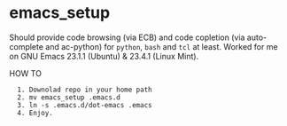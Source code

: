emacs_setup
===========

Should provide code browsing (via ECB) and code copletion (via auto-complete and ac-python) for `python`, `bash` and `tcl` at least.
    Worked for me on GNU Emacs 23.1.1 (Ubuntu) & 23.4.1 (Linux Mint). 


   
  HOW TO
  ```
    1. Downolad repo in your home path
    2. mv emacs_setup .emacs.d
    3. ln -s .emacs.d/dot-emacs .emacs
    4. Enjoy.
```

    
    
